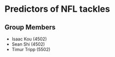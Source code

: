 # Predictors of NFL tackles

## Group Members

- Isaac Kou (4502)
- Sean Shi (4502)
- Timur Tripp (5502)

